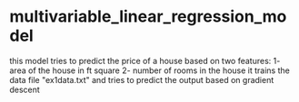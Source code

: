 # multivariable_linear_regression_model 

this model tries to predict the price of a house based on two features:
1- area of the house in ft square
2- number of rooms in the house 
it trains the data file "ex1data.txt" and tries to predict the output based on gradient descent
